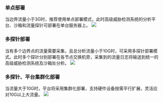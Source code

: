 ### 单点部署
当边界流量小于3G时，推荐使用单点部署模式，此时高级威胁检测系统的分析平台、沙箱和流量探针可部署在单台服务器上。
![](https://main.qcloudimg.com/raw/c81b18a1ed821d8375f387924f12cc54.png)
### 多探针部署
当有多个边界点的流量需要采集，且总分析流量小于10G时，可采用多探针部署模式。此时多个探针分别部署在各节点交换机旁，采集到的流量日志将输送到统一的高级威胁检测系统及沙箱处分析。
![](https://main.qcloudimg.com/raw/1cb745e3f8c9edd70cab37e83c902f39.png)

### 多探针、平台集群化部署
当流量大于10G时，平台将采用集群化部署，支持硬件设备按需平行扩展，灵活应对10G以上大流量。
![](https://main.qcloudimg.com/raw/c8a40c7db0f01304353e335342a78d22.png)
